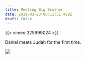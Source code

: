 ```yaml
---
title: Meeting Big Brother
date: 2019-03-23T00:11:51.428Z
draft: false
---
```

{{< vimeo 325999024 >}}

Daniel meets Judah for the first time.

![](/images/elephantAppIcon.png)

